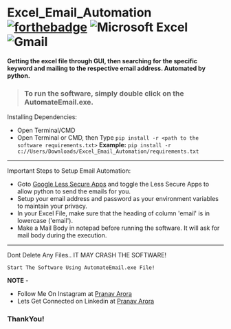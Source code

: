 # Excel_Email_Automation [![forthebadge](https://forthebadge.com/images/badges/made-with-python.svg)](https://forthebadge.com)  <img alt="Microsoft Excel" src="https://img.shields.io/badge/Microsoft_Excel-217346?style=for-the-badge&logo=microsoft-excel&logoColor=white" />  <img alt="Gmail" src="https://img.shields.io/badge/Gmail-D14836?style=for-the-badge&logo=gmail&logoColor=white" />

**Getting the excel file through GUI, then searching for the specific keyword and mailing to the respective email address. Automated by python.**

> ### To run the software, simply double click on the **AutomateEmail.exe**.


Installing Dependencies:
<br>
* Open Terminal/CMD
* Open Terminal or CMD, then Type ```pip install -r <path to the software requirements.txt>```
**Example:** ```pip install -r c://Users/Downloads/Excel_Email_Automation/requirements.txt```
---

Important Steps to Setup Email Automation:
<br>
* Goto [Google Less Secure Apps](myaccount.google.com/lesssecureapps) and toggle the Less Secure Apps to allow python to send the emails for you.
* Setup your email address and password as your environment variables to maintain your privacy.
* In your Excel File, make sure that the heading of column 'email' is in lowercase ('email').
* Make a Mail Body in notepad before running the software. It will ask for mail body during the execution.

---

Dont Delete Any Files.. IT MAY CRASH THE SOFTWARE!

```Start The Software Using AutomateEmail.exe File!```

**NOTE** - 

* Follow Me On Instagram at [Pranav Arora](https://www.instagram.com/arorapranav187)
* Lets Get Connected on Linkedin at [Pranav Arora](https://www.linkedin.com/in/pranav-arora-354b71bb/)


### ThankYou!

